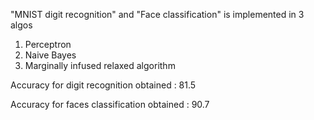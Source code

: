 "MNIST digit recognition" and "Face classification" is implemented in 3 algos
1.	Perceptron
2.	Naive Bayes
3.	Marginally infused relaxed algorithm

Accuracy for digit recognition obtained    : 81.5

Accuracy for faces classification obtained : 90.7
